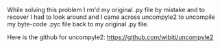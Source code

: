 While solving this problem I rm'd my original .py file by mistake and to recover I had to look around and I came across uncompyle2 to uncompile my byte-code .pyc file back to my original .py file.

Here is the github for uncompyle2:
 https://github.com/wibiti/uncompyle2
